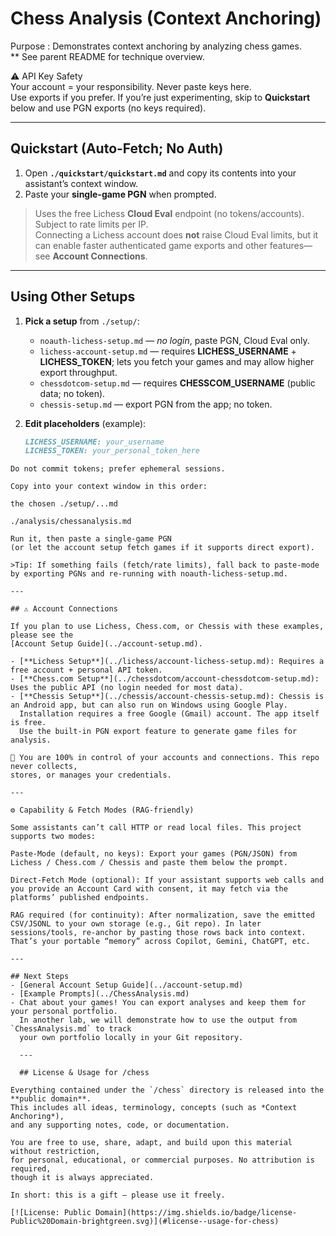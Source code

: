 # Chess Analysis (Context Anchoring)

Purpose : Demonstrates context anchoring by analyzing chess games.  
** See parent README for technique overview.

⚠️ API Key Safety  
Your account = your responsibility. Never paste keys here.  
Use exports if you prefer. If you’re just experimenting, skip to **Quickstart** below 
and use PGN exports (no keys required).

---

## Quickstart (Auto-Fetch; No Auth)

1. Open **`./quickstart/quickstart.md`** and copy its contents into your assistant’s context window.  
2. Paste your **single-game PGN** when prompted.

> Uses the free Lichess **Cloud Eval** endpoint (no tokens/accounts). Subject to rate limits per IP.  
> Connecting a Lichess account does **not** raise Cloud Eval limits, but it can enable faster authenticated game exports and other features—see **Account Connections**.

---

## Using Other Setups

1. **Pick a setup** from `./setup/`:
   - `noauth-lichess-setup.md` — *no login*, paste PGN, Cloud Eval only.
   - `lichess-account-setup.md` — requires **LICHESS_USERNAME** + **LICHESS_TOKEN**; lets you fetch your games and may allow higher export throughput.
   - `chessdotcom-setup.md` — requires **CHESSCOM_USERNAME** (public data; no token).
   - `chessis-setup.md` — export PGN from the app; no token.

2. **Edit placeholders** (example):
   ```md
   LICHESS_USERNAME: your_username
   LICHESS_TOKEN: your_personal_token_here
```
Do not commit tokens; prefer ephemeral sessions.

Copy into your context window in this order:

the chosen ./setup/...md

./analysis/chessanalysis.md

Run it, then paste a single-game PGN
(or let the account setup fetch games if it supports direct export).

>Tip: If something fails (fetch/rate limits), fall back to paste-mode by exporting PGNs and re-running with noauth-lichess-setup.md.

---

## ⚠️ Account Connections

If you plan to use Lichess, Chess.com, or Chessis with these examples, please see the 
[Account Setup Guide](../account-setup.md).

- [**Lichess Setup**](../lichess/account-lichess-setup.md): Requires a free account + personal API token.  
- [**Chess.com Setup**](../chessdotcom/account-chessdotcom-setup.md): Uses the public API (no login needed for most data).  
- [**Chessis Setup**](../chessis/account-chessis-setup.md): Chessis is an Android app, but can also run on Windows using Google Play.  
  Installation requires a free Google (Gmail) account. The app itself is free.  
  Use the built-in PGN export feature to generate game files for analysis.  

🔑 You are 100% in control of your accounts and connections. This repo never collects, 
stores, or manages your credentials.

---

⚙️ Capability & Fetch Modes (RAG-friendly)

Some assistants can’t call HTTP or read local files. This project supports two modes:

Paste-Mode (default, no keys): Export your games (PGN/JSON) from Lichess / Chess.com / Chessis and paste them below the prompt.

Direct-Fetch Mode (optional): If your assistant supports web calls and you provide an Account Card with consent, it may fetch via the platforms’ published endpoints.

RAG required (for continuity): After normalization, save the emitted CSV/JSONL to your own storage (e.g., Git repo). In later sessions/tools, re-anchor by pasting those rows back into context. That’s your portable “memory” across Copilot, Gemini, ChatGPT, etc.

---

## Next Steps
- [General Account Setup Guide](../account-setup.md)  
- [Example Prompts](../ChessAnalysis.md)  
- Chat about your games! You can export analyses and keep them for your personal portfolio.  
  In another lab, we will demonstrate how to use the output from `ChessAnalysis.md` to track 
  your own portfolio locally in your Git repository.

  ---

  ## License & Usage for /chess

Everything contained under the `/chess` directory is released into the **public domain**.  
This includes all ideas, terminology, concepts (such as *Context Anchoring*),  
and any supporting notes, code, or documentation.  

You are free to use, share, adapt, and build upon this material without restriction,  
for personal, educational, or commercial purposes. No attribution is required,  
though it is always appreciated.  

In short: this is a gift — please use it freely.  

[![License: Public Domain](https://img.shields.io/badge/license-Public%20Domain-brightgreen.svg)](#license--usage-for-chess)


